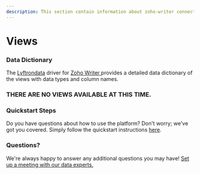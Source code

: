 ```yaml
---
description: This section contain information about zoho-writer connector views information
---
```


# Views

### Data Dictionary

The [Lyftrondata](https://www.lyftrondata.com/) driver for [Zoho Writer](https://www.lyftrondata.com/integration/business-analytics/zoho-writer/)[ ](https://www.lyftrondata.com/integration/zoho-writer/)provides a detailed data dictionary of the views with data types and column names.

### THERE ARE NO VIEWS AVAILABLE AT THIS TIME.

### Quickstart Steps

Do you have questions about how to use the platform? Don't worry; we've got you covered. Simply follow the quickstart instructions [here](../).

### Questions? <a href="#questions" id="questions"></a>

We're always happy to answer any additional questions you may have! [Set up a meeting with our data experts.](https://www.lyftrondata.com/book-a-meeting/)
